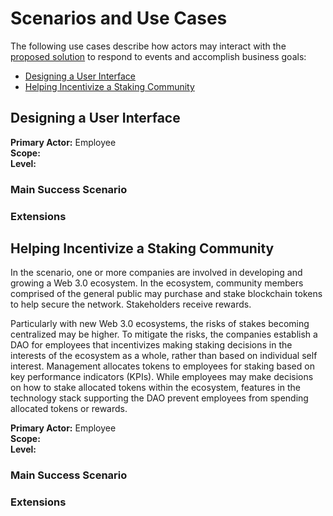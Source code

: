 # Scenarios and Use Cases

The following use cases describe how actors may interact with the [proposed solution](./SolutionApproach.md) to respond to events and accomplish business goals:

- [Designing a User Interface](#ui)
- [Helping Incentivize a Staking Community](#staking)

## Designing a User Interface<a name="ui"></a>

**Primary Actor:** Employee  
**Scope:**  
**Level:**  

### Main Success Scenario



### Extensions




## Helping Incentivize a Staking Community<a name="staking"></a>

In the scenario, one or more companies are involved in developing and growing a Web 3.0 ecosystem. In the ecosystem, community members comprised of the general public may purchase and stake blockchain tokens to help secure the network. Stakeholders receive rewards.

Particularly with new Web 3.0 ecosystems, the risks of stakes becoming centralized may be higher. To mitigate the risks, the companies establish a DAO for employees that incentivizes making staking decisions in the interests of the ecosystem as a whole, rather than based on individual self interest. Management allocates tokens to employees for staking based on key performance indicators (KPIs). While employees may make decisions on how to stake allocated tokens within the ecosystem, features in the technology stack supporting the DAO prevent employees from spending allocated tokens or rewards.

**Primary Actor:** Employee  
**Scope:**  
**Level:**  

### Main Success Scenario



### Extensions

